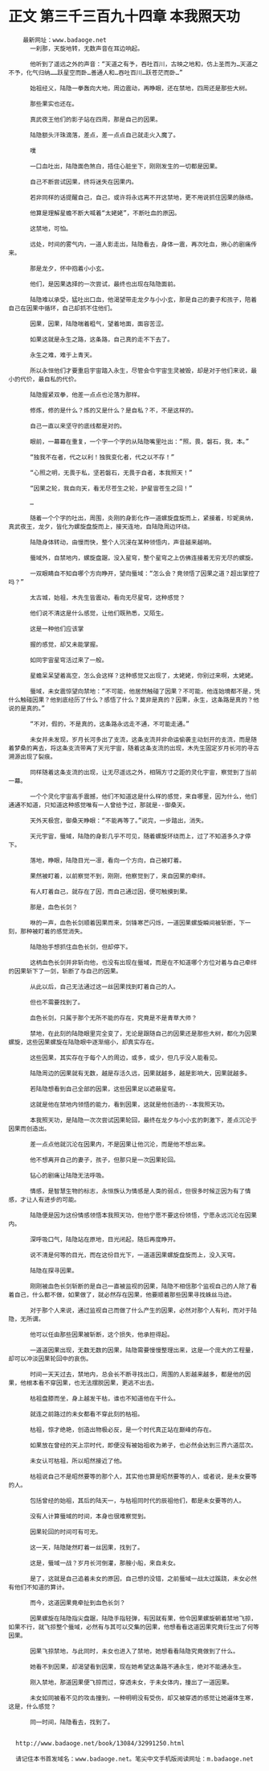 # 正文 第三千三百九十四章 本我照天功
        最新网址：www.badaoge.net
          一刹那，天旋地转，无数声音在耳边响起。
      
          他听到了遥远之外的声音：“天道之有予，吞吐百川，古映之地和，仿上圣而为…天道之不予，化气归纳……跃星空而卧…善通人和…吞吐百川…跃苍茫而卧…”
      
          始祖经义，陆隐一拳轰向大地，周边震动，再睁眼，还在禁地，四周还是那些大树。
      
          那些果实也还在。
      
          真武夜王他们的影子站在四周，那是自己的因果。
      
          陆隐额头汗珠滴落，差点，差一点点自己就走火入魔了。
      
          噗
      
          一口血吐出，陆隐面色煞白，捂住心脏坐下，刚刚发生的一切都是因果。
      
          自己不断尝试因果，终将迷失在因果内。
      
          若非同样的话提醒自己，自己，或许将永远离不开这禁地，更不用说抓住因果的脉络。
      
          他算是理解星蟾不断大喊着“太姥姥”，不断吐血的原因。
      
          这禁地，可怕。
      
          远处，时间的雾气内，一道人影走出，陆隐看去，身体一震，再次吐血，揪心的剧痛传来。
      
          那是龙夕，怀中抱着小小玄。
      
          他们，是因果选择的一次尝试，最终也出现在陆隐面前。
      
          陆隐难以承受，猛吐出口血，他渴望带走龙夕与小小玄，那是自己的妻子和孩子，陪着自己在因果中循环，自己却抓不住他们。
      
          因果，因果，陆隐喘着粗气，望着地面，面容苦涩。
      
          如果这就是永生之路，这条路，自己真的走不下去了。
      
          永生之难，难于上青天。
      
          所以永恒他们才要重启宇宙踏入永生，尽管会令宇宙生灵被毁，却是对于他们来说，最小的代价，最自私的代价。
      
          陆隐握紧双拳，他差一点点也沦落为那样。
      
          修炼，修的是什么？炼的又是什么？是自私？不，不是这样的。
      
          自己一直以来坚守的底线都是对的。
      
          眼前，一幕幕在重复，一个字一个字的从陆隐嘴里吐出：“照，畏，磐石，我，本。”
      
          “独我不在者，代之以利！独我变化者，代之以不存！”
      
          “心照之明，无畏于私，坚若磐石，无畏于自者，本我照天！”
      
          “因果之轮，我自向天，看无尽苍生之轮，护星宙苍生之回！”
      
          …
      
          随着一个个字的吐出，周围，炎刚的身影化作一道螺旋盘旋而上，紧接着，珍妮奥纳，真武夜王，龙夕，皆化为螺旋盘旋而上，接天连地，自陆隐周边环绕。
      
          陆隐身体转动，由慢而快，整个人沉浸在某种领悟内，声音越来越响。
      
          蜃域外，自禁地内，螺旋盘踞，没入星穹，整个星穹之上仿佛连接着无穷无尽的螺旋。
      
          一双眼睛自不知自哪个方向睁开，望向蜃域：“怎么会？竟领悟了因果之道？超出掌控了吗？”
      
          太古城，始祖，木先生皆震动，看向无尽星穹，这种感觉？
      
          他们说不清这是什么感觉，让他们既熟悉，又陌生。
      
          这是一种他们应该掌
      
          握的感觉，却又未能掌握。
      
          如同宇宙星穹活过来了一般。
      
          星蟾呆呆望着高空，怎么会这样？这种感觉又出现了，太姥姥，你别过来啊，太姥姥。
      
          蜃域，未女震惊望向禁地：“不可能，他居然触碰了因果？不可能，他连始境都不是，凭什么触碰因果？他到底经历了什么？感悟了什么？莫非是真的？因果，永生，这条路是真的？他说的是真的。”
      
          “不对，假的，不是真的，这条路永远走不通，不可能走通。”
      
          未女并未发现，岁月长河多出了支流，这条支流并非命运偷袭主动划开的支流，而是随着梦桑的离去，将这条支流带离了天元宇宙，随着这条支流的出现，木先生固定岁月长河的寻古溯源出现了裂痕。
      
          同样随着这条支流的出现，让无尽遥远之外，相隔方寸之距的灵化宇宙，察觉到了当前一幕。
      
          一个个灵化宇宙高手震撼，他们不知道这是什么样的感觉，来自哪里，因为什么，他们通通不知道，只知道这种感觉唯有一人曾给予过，那就是--御桑天。
      
          天外天极宫，御桑天睁眼：“不能再等了。”说完，一步踏出，消失。
      
          天元宇宙，蜃域，陆隐的身影几乎不可见，随着螺旋环绕而上，过了不知道多久才停下。
      
          落地，睁眼，陆隐目光一凛，看向一个方向，自己被盯着。
      
          果然被盯着，以前察觉不到，刚刚，他察觉到了，来自因果的牵绊。
      
          有人盯着自己，就存在了因，而自己通过因，便可触摸到果。
      
          那是，血色长剑？
      
          咻的一声，血色长剑顺着因果而来，剑锋寒芒闪烁，一道因果螺旋瞬间被斩断，下一刻，那种被盯着的感觉消失。
      
          陆隐抬手想抓住血色长剑，但却停下。
      
          这柄血色长剑并非斩向他，也没有出现在蜃域，而是在不知道哪个方位对着与自己牵绊的因果斩下了一剑，斩断了与自己的因果。
      
          从此以后，自己无法通过这一丝因果找到盯着自己的人。
      
          但也不需要找到了。
      
          血色长剑，只属于那个无所不能的存在，究竟是不是青草大师？
      
          禁地，在此刻的陆隐眼里完全变了，无论是跟随自己的因果还是那些大树，都化为因果螺旋，这些因果螺旋在陆隐眼中逐渐缩小，却真实存在。
      
          这些因果，其实存在于每个人的周边，或多，或少，但几乎没人能看见。
      
          陆隐周边的因果就有无数，越是存活久远，因果就越多，越是影响大，因果就越多。
      
          若陆隐想看到自己全部的因果，这些因果足以遮蔽星穹。
      
          这就是他在禁地内领悟的能力，看到因果，这就是他创造的--本我照天功。
      
          本我照天功，是陆隐一次次尝试因果轮回，最终在龙夕与小小玄的刺激下，差点沉沦于因果而创造出。
      
          差一点点他就沉沦在因果内，不是因果让他沉沦，而是他不想出来。
      
          他不想离开自己的妻子，孩子，但那只是一次因果轮回。
      
          钻心的剧痛让陆隐无法呼吸。
      
          情感，是智慧生物的标志，永恒族认为情感是人类的弱点，但很多时候正因为有了情感，才让人有进步的可能。
      
          陆隐便是因为这份情感领悟本我照天功，但他宁愿不要这份领悟，宁愿永远沉沦在因果内。
      
          深呼吸口气，陆隐站在原地，目光闭起，随后再度睁开。
      
          说不清是何等的目光，而在这份目光下，一道道因果螺旋盘旋而上，没入天穹。
      
          陆隐在探寻因果。
      
          刚刚被血色长剑斩断的是自己一直被监视的因果，陆隐不相信那个监视自己的人除了看着自己，什么都不做，如果做了，就必然存在因果，他要顺着那些因果寻找蛛丝马迹。
      
          对于那个人来说，通过监视自己而做了什么产生的因果，必然对那个人有利，而对于陆隐，无所谓。
      
          他可以任由那些因果被斩断，这个损失，他承担得起。
      
          一道道因果出现，无数无数的因果，陆隐需要慢慢整理出来，这是一个庞大的工程量，却可以冲淡因果轮回中的哀伤。
      
          时间一天天过去，禁地内，总会长不断寻找出口，周围的人影越来越多，都是他的因果，他根本看不穿因果，也无法摆脱因果，更逃不出去。
      
          枯祖盘膝而坐，身上越发干枯，谁也不知道他在干什么。
      
          就连之前路过的未女都看不穿此刻的枯祖。
      
          枯祖，惊才绝艳，创造出物极必反，是一个时代真正站在巅峰的存在。
      
          如果放在曾经的天上宗时代，即便没有被始祖收为弟子，也必然会达到三界六道层次。
      
          未女认可枯祖，所以昭然接近了他。
      
          枯祖说自己不是昭然要等的那个人，其实他也算是昭然要等的人，或者说，是未女要等的人。
      
          包括曾经的始祖，其后的陆天一，与枯祖同时代的辰祖他们，都是未女要等的人。
      
          没有人计算蜃域的时间，本身也很难察觉到。
      
          因果轮回的时间可有可无。
      
          这一天，陆隐陡然盯着一丝因果，找到了。
      
          这是，蜃域一战？岁月长河倒灌，那艘小船，来自未女。
      
          是了，这就是自己追着未女的原因，自己想的没错，之前蜃域一战太过蹊跷，未女必然有他们不知道的算计。
      
          而今，这道因果竟牵扯到血色长剑？
      
          因果螺旋在陆隐指尖盘踞，陆隐手指轻弹，有因就有果，他令因果螺旋朝着禁地飞掠，如果不行，就飞掠整个蜃域，必然有与其可以交集的因果，他想看看这道因果究竟衍生出了何等因果。
      
          因果飞掠禁地，与此同时，未女也进入了禁地，她想看看陆隐究竟做到了什么。
      
          她看不到因果，却渴望看到因果，现在她希望这条路不通永生，绝对不能通永生。
      
          刚入禁地，那道因果便飞掠而过，穿透未女，于未女体内，撞出了一道因果。
      
          未女如同被看不见的攻击撞到，一种明明没有受伤，却又被穿透的感觉让她遍体生寒，这是，什么感觉？
      
          同一时间，陆隐看去，找到了。
      
      
      http://www.badaoge.net/book/13084/32991250.html
      
      请记住本书首发域名：www.badaoge.net。笔尖中文手机版阅读网址：m.badaoge.net